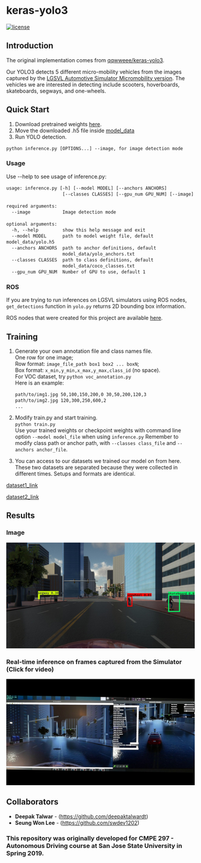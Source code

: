 # keras-yolo3

[![license](https://img.shields.io/github/license/mashape/apistatus.svg)](LICENSE)

## Introduction

The original implementation comes from [qqwweee/keras-yolo3](https://github.com/qqwweee/keras-yolo3).

Our YOLO3 detects 5 different micro-mobility vehicles from the images captured by the [LGSVL Automotive Simulator Micromobility version](https://github.com/deepaktalwardt/lgsvl_simulator_micromobility). The vehicles we are interested in detecting include scooters, hoverboards, skateboards, segways, and one-wheels.

## Quick Start

1. Download pretrained weights [here](https://www.dropbox.com/s/a44ly3zd6bzmssw/2d-final-weights-keras-yolo3.h5?dl=0).
2. Move the downloaded .h5 file inside [model_data](model_data)
3. Run YOLO detection.
```
python inference.py [OPTIONS...] --image, for image detection mode
```

### Usage
Use --help to see usage of inference.py:
```
usage: inference.py [-h] [--model MODEL] [--anchors ANCHORS]
                     [--classes CLASSES] [--gpu_num GPU_NUM] [--image]

required arguments:
  --image            Image detection mode

optional arguments:
  -h, --help         show this help message and exit
  --model MODEL      path to model weight file, default model_data/yolo.h5
  --anchors ANCHORS  path to anchor definitions, default
                     model_data/yolo_anchors.txt
  --classes CLASSES  path to class definitions, default
                     model_data/coco_classes.txt
  --gpu_num GPU_NUM  Number of GPU to use, default 1
```

### ROS
If you are trying to run inferences on LGSVL simulators using ROS nodes, `get_detections` function in `yolo.py` returns 2D bounding box information.

ROS nodes that were created for this project are available [here](https://github.com/deepaktalwardt/lgsvl_micromobility_ros_pkgs).

## Training

1. Generate your own annotation file and class names file.  
    One row for one image;  
    Row format: `image_file_path box1 box2 ... boxN`;  
    Box format: `x_min,y_min,x_max,y_max,class_id` (no space).  
    For VOC dataset, try `python voc_annotation.py`  
    Here is an example:
    ```
    path/to/img1.jpg 50,100,150,200,0 30,50,200,120,3
    path/to/img2.jpg 120,300,250,600,2
    ...
    ```

2. Modify train.py and start training.  
    `python train.py`  
    Use your trained weights or checkpoint weights with command line option `--model model_file` when using `inference.py`
    Remember to modify class path or anchor path, with `--classes class_file` and `--anchors anchor_file`.

3. You can access to our datasets we trained our model on from here. These two datasets are separated because they were collected in different times. Setups and formats are identical.

[dataset1_link](https://www.dropbox.com/s/9cvsmraio6q6v0d/large_dataset_1.zip?dl=0)

[dataset2_link](https://www.dropbox.com/s/kt6hwfsa95v4hck/large_dataset_2.zip?dl=0)

## Results

### Image
![](docs/images/result.jpg)

### Real-time inference on frames captured from the Simulator (Click for video)
[![2D Perception of Micro-mobility Vehicles on LGSVL Simulator | CMPE 297 Spring 2019](docs/images/thumbnail.jpg)](https://www.youtube.com/watch?v=DwWY89dVGEw)

## Collaborators
* **Deepak Talwar** - (https://github.com/deepaktalwardt)
* **Seung Won Lee** - (https://github.com/swdev1202)
### This repository was originally developed for CMPE 297 - Autonomous Driving course at San Jose State University in Spring 2019.
